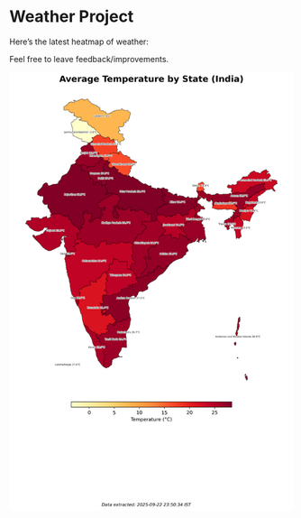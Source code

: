# Weather Project

Here’s the latest heatmap of weather:

Feel free to leave feedback/improvements.

![India Heatmap](docs/assets/india_heatmap.png?v=D19374)
